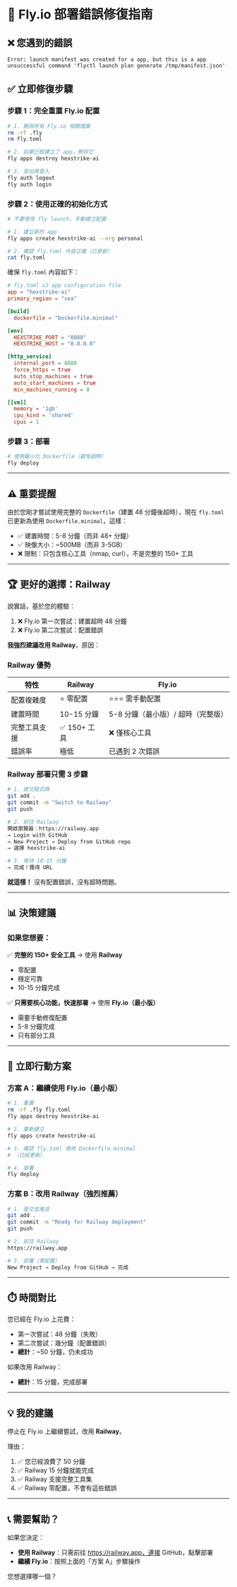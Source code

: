 # 🔧 Fly.io 部署錯誤修復指南

## ❌ 您遇到的錯誤

```
Error: launch manifest was created for a app, but this is a app
unsuccessful command 'flyctl launch plan generate /tmp/manifest.json'
```

## ✅ 立即修復步驟

### 步驟 1：完全重置 Fly.io 配置

```bash
# 1. 刪除所有 Fly.io 相關檔案
rm -rf .fly
rm fly.toml

# 2. 如果已經建立了 app，刪除它
fly apps destroy hexstrike-ai

# 3. 登出再登入
fly auth logout
fly auth login
```

### 步驟 2：使用正確的初始化方式

```bash
# 不要使用 fly launch，手動建立配置

# 1. 建立新的 app
fly apps create hexstrike-ai --org personal

# 2. 確認 fly.toml 內容正確（已更新）
cat fly.toml
```

確保 `fly.toml` 內容如下：

```toml
# fly.toml v2 app configuration file
app = "hexstrike-ai"
primary_region = "sea"

[build]
  dockerfile = "Dockerfile.minimal"

[env]
  HEXSTRIKE_PORT = "8888"
  HEXSTRIKE_HOST = "0.0.0.0"

[http_service]
  internal_port = 8888
  force_https = true
  auto_stop_machines = true
  auto_start_machines = true
  min_machines_running = 0

[[vm]]
  memory = '1gb'
  cpu_kind = 'shared'
  cpus = 1
```

### 步驟 3：部署

```bash
# 使用最小化 Dockerfile（避免超時）
fly deploy
```

---

## ⚠️ 重要提醒

由於您剛才嘗試使用完整的 `Dockerfile`（建置 48 分鐘後超時），現在 `fly.toml` 已更新為使用 `Dockerfile.minimal`，這樣：

- ✅ 建置時間：5-8 分鐘（而非 48+ 分鐘）
- ✅ 映像大小：~500MB（而非 3-5GB）
- ❌ 限制：只包含核心工具（nmap, curl），不是完整的 150+ 工具

---

## 🏆 更好的選擇：Railway

說實話，基於您的體驗：

1. ❌ Fly.io 第一次嘗試：建置超時 48 分鐘
2. ❌ Fly.io 第二次嘗試：配置錯誤

**我強烈建議改用 Railway**，原因：

### Railway 優勢

| 特性 | Railway | Fly.io |
|------|---------|--------|
| 配置複雜度 | ⭐ 零配置 | ⭐⭐⭐ 需手動配置 |
| 建置時間 | 10-15 分鐘 | 5-8 分鐘（最小版）/ 超時（完整版） |
| 完整工具支援 | ✅ 150+ 工具 | ❌ 僅核心工具 |
| 錯誤率 | 極低 | 已遇到 2 次錯誤 |

### Railway 部署只需 3 步驟

```bash
# 1. 提交程式碼
git add .
git commit -m "Switch to Railway"
git push

# 2. 前往 Railway
開啟瀏覽器：https://railway.app
→ Login with GitHub
→ New Project → Deploy from GitHub repo
→ 選擇 hexstrike-ai

# 3. 等待 10-15 分鐘
→ 完成！獲得 URL
```

**就這樣！** 沒有配置錯誤，沒有超時問題。

---

## 📊 決策建議

### 如果您想要：

✅ **完整的 150+ 安全工具** → 使用 **Railway**
- 零配置
- 穩定可靠
- 10-15 分鐘完成

✅ **只需要核心功能，快速部署** → 使用 **Fly.io（最小版）**
- 需要手動修復配置
- 5-8 分鐘完成
- 只有部分工具

---

## 🚀 立即行動方案

### 方案 A：繼續使用 Fly.io（最小版）

```bash
# 1. 重置
rm -rf .fly fly.toml
fly apps destroy hexstrike-ai

# 2. 重新建立
fly apps create hexstrike-ai

# 3. 確認 fly.toml 使用 Dockerfile.minimal
# （已經更新）

# 4. 部署
fly deploy
```

### 方案 B：改用 Railway（強烈推薦）

```bash
# 1. 提交並推送
git add .
git commit -m "Ready for Railway deployment"
git push

# 2. 前往 Railway
https://railway.app

# 3. 部署（零配置）
New Project → Deploy from GitHub → 完成
```

---

## ⏱️ 時間對比

您已經在 Fly.io 上花費：
- 第一次嘗試：48 分鐘（失敗）
- 第二次嘗試：幾分鐘（配置錯誤）
- **總計**：~50 分鐘，仍未成功

如果改用 Railway：
- **總計**：15 分鐘，完成部署

---

## 💡 我的建議

停止在 Fly.io 上繼續嘗試，改用 **Railway**。

理由：
1. ✅ 您已經浪費了 50 分鐘
2. ✅ Railway 15 分鐘就能完成
3. ✅ Railway 支援完整工具集
4. ✅ Railway 零配置，不會有這些錯誤

---

## 📞 需要幫助？

如果您決定：
- **使用 Railway**：只需前往 https://railway.app，連接 GitHub，點擊部署
- **繼續 Fly.io**：按照上面的「方案 A」步驟操作

您想選擇哪一個？



